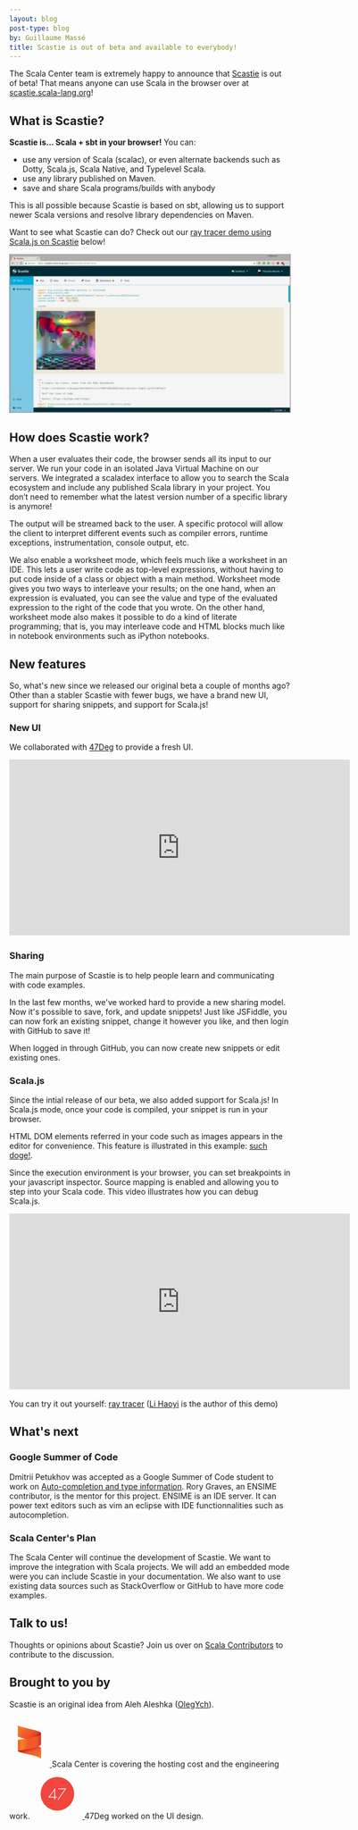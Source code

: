 ```yaml
---
layout: blog
post-type: blog
by: Guillaume Massé
title: Scastie is out of beta and available to everybody!
---
```


The Scala Center team is extremely happy to announce that
[Scastie](https://scastie.scala-lang.org) is out of beta! That means anyone can
use Scala in the browser over at
[scastie.scala-lang.org](https://scastie.scala-lang.org)!

## What is Scastie?

**Scastie is... Scala + sbt in your browser!** You can:

- use any version of Scala (scalac), or even alternate backends such as Dotty, Scala.js, Scala Native, and Typelevel Scala.
- use any library published on Maven.
- save and share Scala programs/builds with anybody

This is all possible because Scastie is based on sbt, allowing us to support newer
Scala versions and resolve library dependencies on Maven.

Want to see what Scastie can do? Check out our [ray tracer demo using Scala.js on Scastie](https://scastie.scala-lang.org/9ZgBIUCQQ6u8bRaJFLI0Yg) below!

<a href="/resources/img/blog/scastie/scastie2.png" target="_blank">
  <img alt="scastie screenshot"
       src="/resources/img/blog/scastie/scastie2.png">
</a>


## How does Scastie work?

When a user evaluates their code, the browser sends all its input to our server.
We run your code in an isolated Java Virtual Machine on our servers. We
integrated a scaladex interface to allow you to search the Scala ecosystem and
include any published Scala library in your project. You don’t need to remember
what the latest version number of a specific library is anymore!

The output will be streamed back to the user. A specific protocol will allow the
client to interpret different events such as compiler errors, runtime
exceptions, instrumentation, console output, etc.

We also enable a worksheet mode, which feels much like a worksheet in an IDE.
This lets a user write code as top-level expressions, without having to put code
inside of a class or object with a main method. Worksheet mode gives you two
ways to interleave your results; on the one hand, when an expression is
evaluated, you can see the value and type of the evaluated expression to the
right of the code that you wrote. On the other hand, worksheet mode also makes
it possible to do a kind of literate programming; that is, you may interleave
code and HTML blocks much like in notebook environments such as iPython
notebooks.

## New features

So, what's new since we released our original beta a couple of months ago? Other
than a stabler Scastie with fewer bugs, we have a brand new UI, support for
sharing snippets, and support for Scala.js!

### New UI

We collaborated with <a href="https://www.47deg.com/" target="_blank">47Deg</a> to provide a fresh UI.


<iframe src="https://www.youtube.com/embed/IWirQc3lTy4"
  width="610" height="315" frameborder="0" allowfullscreen></iframe>

### Sharing

The main purpose of Scastie is to help people learn and communicating with code
examples.

In the last few months, we've worked hard to provide a new sharing model. Now
it's possible to save, fork, and update snippets! Just like JSFiddle, you can
now fork an existing snippet, change it however you like, and then login with
GitHub to save it!

When logged in through GitHub, you can now create new snippets or edit existing
ones.

### Scala.js

Since the intial release of our beta, we also added support for Scala.js! In Scala.js mode, once your code is compiled, your snippet is run in your browser.

HTML DOM elements referred in your code such as images appears in the editor for convenience. This feature is illustrated in this example: [such doge!](https://scastie.scala-lang.org/MasseGuillaume/KuKtYXx1SpW7gu5HUTmPSA/1).

Since the execution environment is your browser, you can set breakpoints in your
javascript inspector. Source mapping is enabled and allowing you to step into
your Scala code. This video illustrates how you can debug Scala.js.

<iframe src="https://www.youtube.com/embed/7RpbfmLiFQA"
  width="610" height="315" frameborder="0" allowfullscreen></iframe>

You can try it out yourself: [ray tracer](https://scastie.scala-lang.org/9ZgBIUCQQ6u8bRaJFLI0Yg)
([Li Haoyi](https://github.com/lihaoyi) is the author of this demo)

## What's next

### Google Summer of Code

Dmitrii Petukhov was accepted as a Google Summer of Code student to work on
[Auto-completion and type
information](https://summerofcode.withgoogle.com/organizations/4568241046290432/#5494264097144832).
Rory Graves, an ENSIME contributor, is the mentor for this project. ENSIME is an
IDE server. It can power text editors such as vim an eclipse with IDE
functionnalities such as autocompletion.

### Scala Center's Plan

The Scala Center will continue the development of Scastie. We want to improve
the integration with Scala projects. We will add an embedded mode were you can
include Scastie in your documentation. We also want to use existing data sources
such as StackOverflow or GitHub to have more code examples.

## Talk to us!

Thoughts or opinions about Scastie? Join us over on [Scala Contributors](
https://contributors.scala-lang.org/t/introducing-scastie-an-interactive-playground-for-scala/494)
to contribute to the discussion.

## Brought to you by

Scastie is an original idea from Aleh Aleshka ([OlegYch](https://github.com/OlegYch/)).

<div>
  <a href="https://scala.epfl.ch/" target="_blank" style="border:none;">
    <img alt="scalacenter logo"
         style="padding: 15px; height: 60px"
         src="/resources/img/blog/scalacenter/scala-center-swirl.png">
  </a>
  Scala Center is covering the hosting cost and the engineering work.

  <a href="https://www.47deg.com/" target="_blank" style="border:none">
    <img alt="47deg logo"
         style="padding: 15px; height: 60px;"
         src="/resources/img/blog/scalacenter/47deg-logo.png">
  </a>
  47Deg worked on the UI design.
</div>
